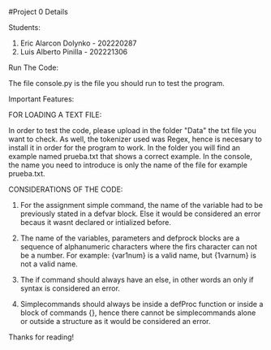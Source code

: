 #Project 0 Details

Students:
1. Eric Alarcon Dolynko - 202220287
2. Luis Alberto Pinilla - 202221306

Run The Code:

The file console.py is the file you should run to test the program.

Important Features:

FOR LOADING A TEXT FILE:

In order to test the code, please upload in the folder "Data" the txt file you want to check. As well, the tokenizer used was Regex, hence is necesary to install it in order for the program to work. In the folder you will find an example named 
prueba.txt that shows a correct example. In the console, the name you need to introduce is only the name of the file for example
prueba.txt.

CONSIDERATIONS OF THE CODE:

1. For the assignment simple command, the name of the variable had to be previously
stated in a defvar block. Else it would be considered an error becaus it wasnt declared or intialized before.

2. The name of the variables, parameters and defprock blocks are a sequence of alphanumeric characters where the
firs character can not be a number. For example: {var1num} is a valid name, but {1varnum} is not a valid name.

3. The if command should always have an else, in other words an only if syntax is considered an error.

4. Simplecommands should always be inside a defProc function or inside a block of commands {}, hence there cannot
be simplecommands alone or outside a structure as it would be considered an error.

Thanks for reading!